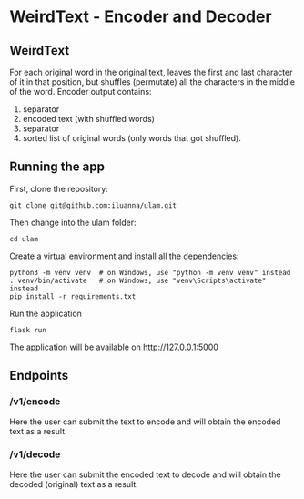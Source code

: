 # WeirdText - Encoder and Decoder

## WeirdText
For each original word in the original text, leaves the first and last character of it in that position, but shuffles (permutate) all the characters in the middle of the word.
Encoder output contains:
1. separator
2. encoded text (with shuffled words)
3. separator
4. sorted list of original words (only words that got shuffled). 
    

## Running the app

First, clone the repository:

```
git clone git@github.com:iluanna/ulam.git
```

Then change into the ulam folder:

```
cd ulam
```

Create a virtual environment and install all the dependencies:

```
python3 -m venv venv  # on Windows, use "python -m venv venv" instead
. venv/bin/activate   # on Windows, use "venv\Scripts\activate" instead
pip install -r requirements.txt
```

Run the application

```
flask run
```

The application will be available on http://127.0.0.1:5000

## Endpoints

### /v1/encode
Here the user can submit the text to encode and will obtain the encoded text as a result.

### /v1/decode
Here the user can submit the encoded text to decode and will obtain the decoded (original) text as a result.
